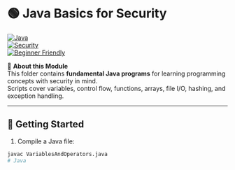 # 🟢 Java Basics for Security

[![Java](https://img.shields.io/badge/Language-Java-red.svg)](https://www.java.com/)  
[![Security](https://img.shields.io/badge/Domain-Security-blue.svg)](#)  
[![Beginner Friendly](https://img.shields.io/badge/Level-Beginner-green.svg)](#)

📘 **About this Module**  
This folder contains **fundamental Java programs** for learning programming concepts with security in mind.  
Scripts cover variables, control flow, functions, arrays, file I/O, hashing, and exception handling.

---

## 🚀 Getting Started
1. Compile a Java file:
```bash
javac VariablesAndOperators.java
# Java
